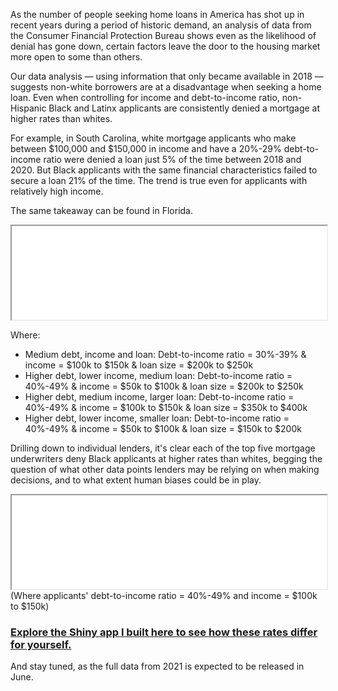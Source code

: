 As the number of people seeking home loans in America has shot up in recent years during a period of historic demand, an analysis of data from the Consumer Financial Protection Bureau shows even as the likelihood of denial has gone down, certain factors leave the door to the housing market more open to some than others.

Our data analysis — using information that only became available in 2018 — suggests non-white borrowers are at a disadvantage when seeking a home loan. Even when controlling for income and debt-to-income ratio, non-Hispanic Black and Latinx applicants are consistently denied a mortgage at higher rates than whites. 

For example, in South Carolina, white mortgage applicants who make between $100,000 and $150,000 in income and have a 20%-29% debt-to-income ratio were denied a loan just 5% of the time between 2018 and 2020. But Black applicants with the same financial characteristics failed to secure a loan 21% of the time.
The trend is true even for applicants with relatively high income.

The same takeaway can be found in Florida.

<iframe src="graphics/p1.html" width="100%"></iframe>

Where:
- Medium debt, income and loan: Debt-to-income ratio = 30%-39% & income = $100k to $150k & loan size = $200k to $250k
- Higher debt, lower income, medium loan: Debt-to-income ratio = 40%-49% & income = $50k to $100k & loan size = $200k to $250k
- Higher debt, medium income, larger loan: Debt-to-income ratio = 40%-49% & income = $100k to $150k & loan size = $350k to $400k
- Higher debt, lower income, smaller loan: Debt-to-income ratio = 40%-49% & income = $50k to $100k & loan size = $150k to $200k

Drilling down to individual lenders, it's clear each of the top five mortgage underwriters deny Black applicants at higher rates than whites, begging the question of what other data points lenders may be relying on when making decisions, and to what extent human biases could be in play.

<iframe src="graphics/lenderplot.html" width="100%"></iframe>
(Where applicants' debt-to-income ratio = 40%-49% and income = $100k to $150k)

<h3><a href="https://mkwildeman.shinyapps.io/mortgagebias/">Explore the Shiny app I built here to see how these rates differ for yourself.</a></h3>

And stay tuned, as the full data from 2021 is expected to be released in June.
